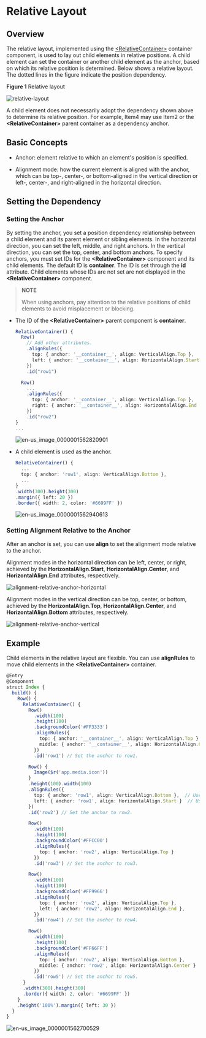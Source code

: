 # Relative Layout


## Overview

The relative layout, implemented using the [\<RelativeContainer>](../reference/arkui-ts/ts-container-relativecontainer.md) container component, is used to lay out child elements in relative positions. A child element can set the container or another child element as the anchor, based on which its relative position is determined. Below shows a relative layout. The dotted lines in the figure indicate the position dependency.


  **Figure 1** Relative layout 

![relative-layout](figures/relative-layout.png)


A child element does not necessarily adopt the dependency shown above to determine its relative position. For example, Item4 may use Item2 or the **\<RelativeContainer>** parent container as a dependency anchor.


## Basic Concepts

- Anchor: element relative to which an element's position is specified.

- Alignment mode: how the current element is aligned with the anchor, which can be top-, center-, or bottom-aligned in the vertical direction or left-, center-, and right-aligned in the horizontal direction.


## Setting the Dependency


### Setting the Anchor

By setting the anchor, you set a position dependency relationship between a child element and its parent element or sibling elements. In the horizontal direction, you can set the left, middle, and right anchors. In the vertical direction, you can set the top, center, and bottom anchors. To specify anchors, you must set IDs for the **\<RelativeContainer>** component and its child elements. The default ID is **container**. The ID is set through the **id** attribute. Child elements whose IDs are not set are not displayed in the **\<RelativeContainer>** component.

>**NOTE**
>
>When using anchors, pay attention to the relative positions of child elements to avoid misplacement or blocking.

- The ID of the **\<RelativeContainer>** parent component is **container**.

  ```ts
  RelativeContainer() {
    Row()
      // Add other attributes.
      .alignRules({
        top: { anchor: '__container__', align: VerticalAlign.Top },
        left: { anchor: '__container__', align: HorizontalAlign.Start }
      })
      .id("row1")

    Row()
      ...
      .alignRules({
        top: { anchor: '__container__', align: VerticalAlign.Top },
        right: { anchor: '__container__', align: HorizontalAlign.End }
      })
      .id("row2")
  }
  ...
  ```

  ![en-us_image_0000001562820901](figures/en-us_image_0000001562820901.png)

- A child element is used as the anchor.

  ```ts
  RelativeContainer() {
    ...
    top: { anchor: 'row1', align: VerticalAlign.Bottom },
    ...
  }
  .width(300).height(300)
  .margin({ left: 20 })
  .border({ width: 2, color: '#6699FF' })
  ```

  ![en-us_image_0000001562940613](figures/en-us_image_0000001562940613.png)


### Setting Alignment Relative to the Anchor

After an anchor is set, you can use **align** to set the alignment mode relative to the anchor.

Alignment modes in the horizontal direction can be left, center, or right, achieved by the **HorizontalAlign.Start**, **HorizontalAlign.Center**, and **HorizontalAlign.End** attributes, respectively.

![alignment-relative-anchor-horizontal](figures/alignment-relative-anchor-horizontal.png)

Alignment modes in the vertical direction can be top, center, or bottom, achieved by the **HorizontalAlign.Top**, **HorizontalAlign.Center**, and **HorizontalAlign.Bottom** attributes, respectively.

![alignment-relative-anchor-vertical](figures/alignment-relative-anchor-vertical.png)


## Example

Child elements in the relative layout are flexible. You can use **alignRules** to move child elements in the **\<RelativeContainer>** container.


```ts
@Entry
@Component
struct Index {
  build() {
    Row() {
      RelativeContainer() {
        Row()
          .width(100)
          .height(100)
          .backgroundColor('#FF3333')
          .alignRules({
            top: { anchor: '__container__', align: VerticalAlign.Top },  // Use the parent container as the anchor and align with its top vertically.
            middle: { anchor: '__container__', align: HorizontalAlign.Center }  // Use the parent container as the anchor and align with its center horizontally.
          })
          .id('row1') // Set the anchor to row1.

        Row() {
          Image($r('app.media.icon'))
        }
        .height(100).width(100)
        .alignRules({
          top: { anchor: 'row1', align: VerticalAlign.Bottom },  // Use row1 as the anchor and align with its bottom vertically.
          left: { anchor: 'row1', align: HorizontalAlign.Start }  // Use row1 as the anchor and align with its left horizontally.
        })
        .id('row2') // Set the anchor to row2.

        Row()
          .width(100)
          .height(100)
          .backgroundColor('#FFCC00')
          .alignRules({
            top: { anchor: 'row2', align: VerticalAlign.Top }
          })
          .id('row3') // Set the anchor to row3.

        Row()
          .width(100)
          .height(100)
          .backgroundColor('#FF9966')
          .alignRules({
            top: { anchor: 'row2', align: VerticalAlign.Top },
            left: { anchor: 'row2', align: HorizontalAlign.End },
          })
          .id('row4') // Set the anchor to row4.

        Row()
          .width(100)
          .height(100)
          .backgroundColor('#FF66FF')
          .alignRules({
            top: { anchor: 'row2', align: VerticalAlign.Bottom },
            middle: { anchor: 'row2', align: HorizontalAlign.Center }
          })
          .id('row5') // Set the anchor to row5.
      }
      .width(300).height(300)
      .border({ width: 2, color: '#6699FF' })
    }
    .height('100%').margin({ left: 30 })
  }
}
```

![en-us_image_0000001562700529](figures/en-us_image_0000001562700529.png)
